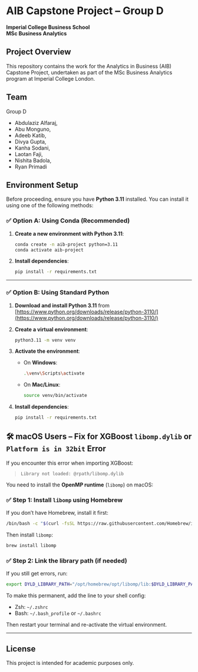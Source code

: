 # AIB Capstone Project – Group D  
**Imperial College Business School**  
**MSc Business Analytics**

## Project Overview
This repository contains the work for the Analytics in Business (AIB) Capstone Project, undertaken as part of the MSc Business Analytics program at Imperial College London.  

## Team  
Group D  
- Abdulaziz Alfaraj,
- Abu Monguno,
- Adeeb Katib,
- Divya Gupta,
- Kanha Sodani,
- Laotan Faji,
- Nishita Badola,
- Ryan Primadi

## Environment Setup

Before proceeding, ensure you have **Python 3.11** installed.
You can install it using one of the following methods:

### ✅ Option A: Using Conda (Recommended)

1. **Create a new environment with Python 3.11**:

   ```bash
   conda create -n aib-project python=3.11
   conda activate aib-project
   ```

2. **Install dependencies**:

   ```bash
   pip install -r requirements.txt
   ```

---

### ✅ Option B: Using Standard Python

1. **Download and install Python 3.11** from [https://www.python.org/downloads/release/python-3110/](https://www.python.org/downloads/release/python-3110/)

2. **Create a virtual environment**:

   ```bash
   python3.11 -m venv venv
   ```

3. **Activate the environment**:

   * On **Windows**:

     ```bash
     .\venv\Scripts\activate
     ```
   * On **Mac/Linux**:

     ```bash
     source venv/bin/activate
     ```

4. **Install dependencies**:

   ```bash
   pip install -r requirements.txt
   ```


## 🛠 macOS Users – Fix for XGBoost `libomp.dylib` or `Platform is in 32bit` Error

If you encounter this error when importing XGBoost:

> `Library not loaded: @rpath/libomp.dylib`

You need to install the **OpenMP runtime** (`libomp`) on macOS:

### ✅ Step 1: Install `libomp` using Homebrew

If you don’t have Homebrew, install it first:

```bash
/bin/bash -c "$(curl -fsSL https://raw.githubusercontent.com/Homebrew/install/HEAD/install.sh)"
```

Then install `libomp`:

```bash
brew install libomp
```

### ✅ Step 2: Link the library path (if needed)

If you still get errors, run:

```bash
export DYLD_LIBRARY_PATH="/opt/homebrew/opt/libomp/lib:$DYLD_LIBRARY_PATH"
```

To make this permanent, add the line to your shell config:

* Zsh: `~/.zshrc`
* Bash: `~/.bash_profile` or `~/.bashrc`

Then restart your terminal and re-activate the virtual environment.

---

## License
This project is intended for academic purposes only.  